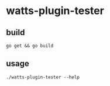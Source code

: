 watts-plugin-tester
====


build
----
```
go get && go build
```

usage
----
```
./watts-plugin-tester --help
```
